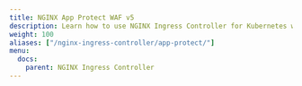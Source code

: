 ```yaml
---
title: NGINX App Protect WAF v5
description: Learn how to use NGINX Ingress Controller for Kubernetes with NGINX App Protect version 5.
weight: 100
aliases: ["/nginx-ingress-controller/app-protect/"]
menu:
  docs:
    parent: NGINX Ingress Controller
---
```

